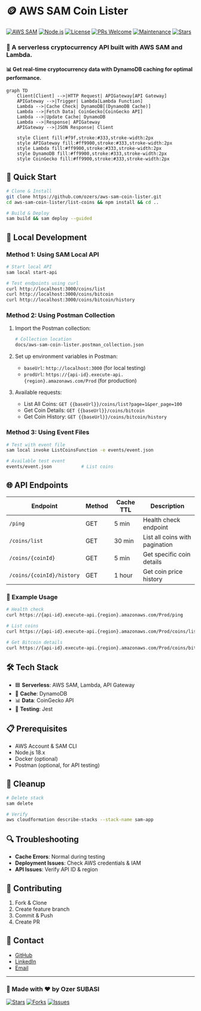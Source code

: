 # 🪙 AWS SAM Coin Lister

[![AWS SAM](https://img.shields.io/badge/AWS-SAM-orange?logo=amazon-aws&logoColor=white)](https://aws.amazon.com/serverless/sam/)
[![Node.js](https://img.shields.io/badge/Node.js-18.x-green?logo=node.js&logoColor=white)](https://nodejs.org/)
[![License](https://img.shields.io/badge/License-MIT-blue.svg)](LICENSE.md)
[![PRs Welcome](https://img.shields.io/badge/PRs-welcome-brightgreen.svg)](CONTRIBUTING.md)
[![Maintenance](https://img.shields.io/badge/Maintained%3F-yes-green.svg)](https://github.com/ozers/aws-sam-coin-lister/graphs/commit-activity)
[![Stars](https://img.shields.io/github/stars/ozers/aws-sam-coin-lister?style=social)](https://github.com/ozers/aws-sam-coin-lister/stargazers)

### 🌟 A serverless cryptocurrency API built with AWS SAM and Lambda.

#### 📊 Get real-time cryptocurrency data with DynamoDB caching for optimal performance.

```mermaid
graph TD
    Client[Client] -->|HTTP Request| APIGateway[API Gateway]
    APIGateway -->|Trigger| Lambda[Lambda Function]
    Lambda -->|Cache Check| DynamoDB[(DynamoDB Cache)]
    Lambda -->|Fetch Data| CoinGecko[CoinGecko API]
    Lambda -->|Update Cache| DynamoDB
    Lambda -->|Response| APIGateway
    APIGateway -->|JSON Response| Client

    style Client fill:#f9f,stroke:#333,stroke-width:2px
    style APIGateway fill:#ff9900,stroke:#333,stroke-width:2px
    style Lambda fill:#ff9900,stroke:#333,stroke-width:2px
    style DynamoDB fill:#ff9900,stroke:#333,stroke-width:2px
    style CoinGecko fill:#ff9900,stroke:#333,stroke-width:2px
```

## 🚀 Quick Start

```bash
# Clone & Install
git clone https://github.com/ozers/aws-sam-coin-lister.git
cd aws-sam-coin-lister/list-coins && npm install && cd ..

# Build & Deploy
sam build && sam deploy --guided
```

## 🧪 Local Development

### Method 1: Using SAM Local API

```bash
# Start local API
sam local start-api

# Test endpoints using curl
curl http://localhost:3000/coins/list
curl http://localhost:3000/coins/bitcoin
curl http://localhost:3000/coins/bitcoin/history
```

### Method 2: Using Postman Collection

1. Import the Postman collection:
   ```bash
   # Collection location
   docs/aws-sam-coin-lister.postman_collection.json
   ```

2. Set up environment variables in Postman:
   - `baseUrl`: `http://localhost:3000` (for local testing)
   - `prodUrl`: `https://{api-id}.execute-api.{region}.amazonaws.com/Prod` (for production)

3. Available requests:
   - List All Coins: `GET {{baseUrl}}/coins/list?page=1&per_page=100`
   - Get Coin Details: `GET {{baseUrl}}/coins/bitcoin`
   - Get Coin History: `GET {{baseUrl}}/coins/bitcoin/history`

### Method 3: Using Event Files

```bash
# Test with event file
sam local invoke ListCoinsFunction -e events/event.json

# Available test event
events/event.json           # List coins
```

## 🌐 API Endpoints

| Endpoint | Method | Cache TTL | Description |
|----------|---------|-----------|-------------|
| `/ping` | GET | 5 min | Health check endpoint |
| `/coins/list` | GET | 30 min | List all coins with pagination |
| `/coins/{coinId}` | GET | 5 min | Get specific coin details |
| `/coins/{coinId}/history` | GET | 1 hour | Get coin price history |

### 📝 Example Usage

```bash
# Health check
curl https://{api-id}.execute-api.{region}.amazonaws.com/Prod/ping

# List coins
curl https://{api-id}.execute-api.{region}.amazonaws.com/Prod/coins/list?page=1&per_page=100

# Get Bitcoin details
curl https://{api-id}.execute-api.{region}.amazonaws.com/Prod/coins/bitcoin
```

## 🛠️ Tech Stack

* 🟦 **Serverless**: AWS SAM, Lambda, API Gateway
* 💾 **Cache**: DynamoDB
* 📊 **Data**: CoinGecko API
* 🧪 **Testing**: Jest

## 📋 Prerequisites

* AWS Account & SAM CLI
* Node.js 18.x
* Docker (optional)
* Postman (optional, for API testing)

## 🧹 Cleanup

```bash
# Delete stack
sam delete

# Verify
aws cloudformation describe-stacks --stack-name sam-app
```

## 🔍 Troubleshooting

* **Cache Errors**: Normal during testing
* **Deployment Issues**: Check AWS credentials & IAM
* **API Issues**: Verify API ID & region

## 📝 Contributing

1. Fork & Clone
2. Create feature branch
3. Commit & Push
4. Create PR

## 📧 Contact

* [GitHub](https://github.com/ozers)
* [LinkedIn](https://linkedin.com/in/ozer)
* [Email](mailto:ozersubasi.dev@gmail.com)

---

### 🌟 Made with ❤️ by Ozer SUBASI

[![Stars](https://img.shields.io/github/stars/ozers/aws-sam-coin-lister?style=social)](https://github.com/ozers/aws-sam-coin-lister/stargazers)
[![Forks](https://img.shields.io/github/forks/ozers/aws-sam-coin-lister?style=social)](https://github.com/ozers/aws-sam-coin-lister/network/members)
[![Issues](https://img.shields.io/github/issues/ozers/aws-sam-coin-lister)](https://github.com/ozers/aws-sam-coin-lister/issues)
